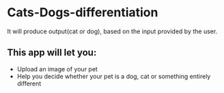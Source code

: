 # Cats-Dogs-differentiation
It will produce output(cat or dog), based on the input provided by the user.

## This app will let you:
- Upload an image of your pet
- Help you decide whether your pet is a dog, cat or something entirely different
